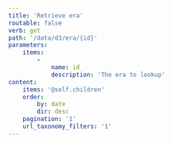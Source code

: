 ```yaml
---
title: 'Retrieve era'
routable: false
verb: get
path: '/data/d3/era/{id}'
parameters:
    items:
        -
            name: id
            description: 'The era to lookup'
content:
    items: '@self.children'
    order:
        by: date
        dir: desc
    pagination: '1'
    url_taxonomy_filters: '1'
---
```


